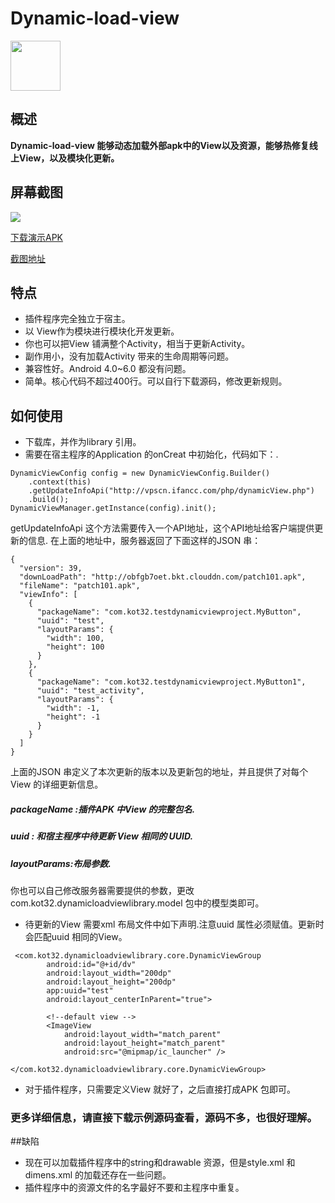 # Dynamic-load-view

<img src="http://7fvj70.com1.z0.glb.clouddn.com/dlv_logo.png" width = "80" height = "80"/>

## 概述

**Dynamic-load-view 能够动态加载外部apk中的View以及资源，能够热修复线上View，以及模块化更新。** 

## 屏幕截图

<img src="http://7fvj70.com1.z0.glb.clouddn.com/dynamic-load-view.gif">

[下载演示APK](https://github.com/kot32go/dynamic-load-view/blob/master/dynamic-load-view.apk)

[截图地址](http://7fvj70.com1.z0.glb.clouddn.com/dynamic-load-view.gif)

## 特点

* 插件程序完全独立于宿主。
* 以 View作为模块进行模块化开发更新。
* 你也可以把View 铺满整个Activity，相当于更新Activity。
* 副作用小，没有加载Activity 带来的生命周期等问题。
* 兼容性好。Android 4.0~6.0 都没有问题。
* 简单。核心代码不超过400行。可以自行下载源码，修改更新规则。


## 如何使用

* 下载库，并作为library 引用。
* 需要在宿主程序的Application 的onCreat 中初始化，代码如下：.


```
DynamicViewConfig config = new DynamicViewConfig.Builder()
    .context(this)
    .getUpdateInfoApi("http://vpscn.ifancc.com/php/dynamicView.php")
    .build();
DynamicViewManager.getInstance(config).init();
```

getUpdateInfoApi 这个方法需要传入一个API地址，这个API地址给客户端提供更新的信息. 在上面的地址中，服务器返回了下面这样的JSON 串：

```
{
  "version": 39,
  "downLoadPath": "http://obfgb7oet.bkt.clouddn.com/patch101.apk",
  "fileName": "patch101.apk",
  "viewInfo": [
    {
      "packageName": "com.kot32.testdynamicviewproject.MyButton",
      "uuid": "test",
      "layoutParams": {
        "width": 100,
        "height": 100
      }
    },
    {
      "packageName": "com.kot32.testdynamicviewproject.MyButton1",
      "uuid": "test_activity",
      "layoutParams": {
        "width": -1,
        "height": -1
      }
    }
  ]
}
```

上面的JSON 串定义了本次更新的版本以及更新包的地址，并且提供了对每个View 的详细更新信息。

##### packageName :插件APK 中View 的完整包名.
##### uuid : 和宿主程序中待更新 View 相同的 UUID.
##### layoutParams:布局参数.

你也可以自己修改服务器需要提供的参数，更改com.kot32.dynamicloadviewlibrary.model 包中的模型类即可。


* 待更新的View 需要xml 布局文件中如下声明.注意uuid 属性必须赋值。更新时会匹配uuid 相同的View。

```
 <com.kot32.dynamicloadviewlibrary.core.DynamicViewGroup
        android:id="@+id/dv"
        android:layout_width="200dp"
        android:layout_height="200dp"
        app:uuid="test"
        android:layout_centerInParent="true">

        <!--default view -->
        <ImageView
            android:layout_width="match_parent"
            android:layout_height="match_parent"
            android:src="@mipmap/ic_launcher" />

</com.kot32.dynamicloadviewlibrary.core.DynamicViewGroup>
```

* 对于插件程序，只需要定义View 就好了，之后直接打成APK 包即可。


### 更多详细信息，请直接下载示例源码查看，源码不多，也很好理解。


##缺陷

* 现在可以加载插件程序中的string和drawable 资源，但是style.xml 和 dimens.xml 的加载还存在一些问题。
* 插件程序中的资源文件的名字最好不要和主程序中重复。


